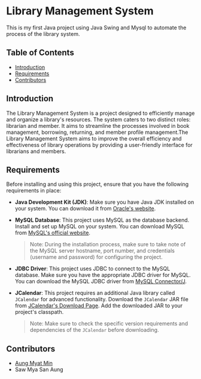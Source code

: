 # Library Management System
This is my first Java project using Java Swing and Mysql to automate the process of the library system.

## Table of Contents
- [Introduction](#introduction)
- [Requirements](#requirements)
- [Contributors](#contributors)

## Introduction
The Library Management System is a project designed to efficiently manage and organize a library's resources. The system caters to two distinct roles: librarian and member. It aims to streamline the processes involved in book management, borrowing, returning, and member profile management.The Library Management System aims to improve the overall efficiency and effectiveness of library operations by providing a user-friendly interface for librarians and members.

## Requirements
Before installing and using this project, ensure that you have the following requirements in place:
- **Java Development Kit (JDK)**: Make sure you have Java JDK installed on your system. You can download it from [Oracle's website](https://www.oracle.com/java/technologies/javase-jdk11-downloads.html).
- **MySQL Database**: This project uses MySQL as the database backend. Install and set up MySQL on your system. You can download MySQL from [MySQL's official website](https://dev.mysql.com/downloads/installer/).

  > Note: During the installation process, make sure to take note of the MySQL server hostname, port number, and credentials (username and password) for configuring the project.

- **JDBC Driver**: This project uses JDBC to connect to the MySQL database. Make sure you have the appropriate JDBC driver for MySQL. You can download the MySQL JDBC driver from [MySQL Connector/J](https://dev.mysql.com/downloads/connector/j/).

- **JCalendar**: This project requires an additional Java library called `JCalendar` for advanced functionality. Download the `JCalendar` JAR file from [JCalendar's Download Page](https://toedter.com/jcalendar/). Add the downloaded JAR to your project's classpath.

  > Note: Make sure to check the specific version requirements and dependencies of the `JCalendar` before downloading.

## Contributors
- [Aung Myat Min](https://github.com/AMM1902)
- Saw Mya San Aung